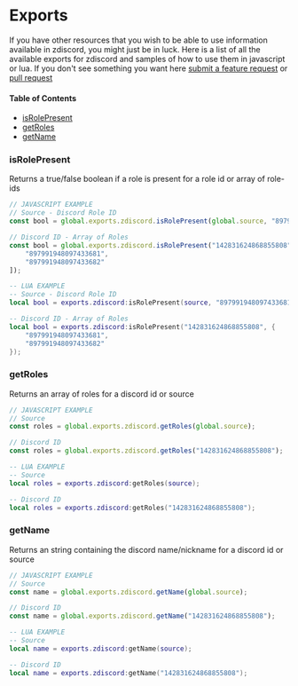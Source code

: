 # Exports

If you have other resources that you wish to be able to use information available in zdiscord, you might just be in luck. Here is a list of all the available exports for zdiscord and samples of how to use them in javascript or lua. If you don't see something you want here [submit a feature request](https://github.com/zfbx/zdiscord/issues/new/choose) or [pull request](https://github.com/zfbx/zdiscord/pulls)

#### Table of Contents
- [isRolePresent](#isrolepresent)
- [getRoles](#getroles)
- [getName](#getname)

### isRolePresent
Returns a true/false boolean if a role is present for a role id or array of role-ids

```js
// JAVASCRIPT EXAMPLE
// Source - Discord Role ID
const bool = global.exports.zdiscord.isRolePresent(global.source, "897991948097433681");

// Discord ID - Array of Roles
const bool = global.exports.zdiscord.isRolePresent("142831624868855808", [
    "897991948097433681",
    "897991948097433682"
]);
```
```lua
-- LUA EXAMPLE
-- Source - Discord Role ID
local bool = exports.zdiscord:isRolePresent(source, "897991948097433681");

-- Discord ID - Array of Roles
local bool = exports.zdiscord:isRolePresent("142831624868855808", {
    "897991948097433681",
    "897991948097433682"
});
```


### getRoles
Returns an array of roles for a discord id or source

```js
// JAVASCRIPT EXAMPLE
// Source
const roles = global.exports.zdiscord.getRoles(global.source);

// Discord ID
const roles = global.exports.zdiscord.getRoles("142831624868855808");
```
```lua
-- LUA EXAMPLE
-- Source
local roles = exports.zdiscord:getRoles(source);

-- Discord ID
local roles = exports.zdiscord:getRoles("142831624868855808");
```


### getName
Returns an string containing the discord name/nickname for a discord id or source

```js
// JAVASCRIPT EXAMPLE
// Source
const name = global.exports.zdiscord.getName(global.source);

// Discord ID
const name = global.exports.zdiscord.getName("142831624868855808");
```
```lua
-- LUA EXAMPLE
-- Source
local name = exports.zdiscord:getName(source);

-- Discord ID
local name = exports.zdiscord:getName("142831624868855808");
```

